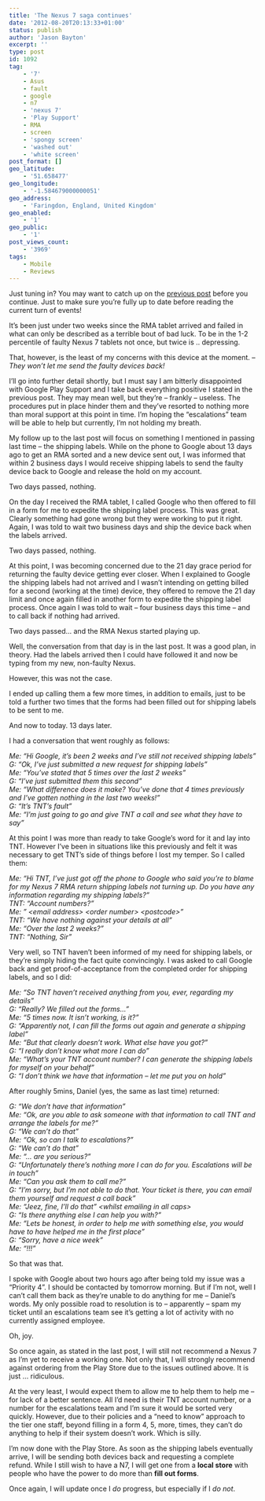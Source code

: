 ```yaml
---
title: 'The Nexus 7 saga continues'
date: '2012-08-20T20:13:33+01:00'
status: publish
author: 'Jason Bayton'
excerpt: ''
type: post
id: 1092
tag:
    - '7'
    - Asus
    - fault
    - google
    - n7
    - 'nexus 7'
    - 'Play Support'
    - RMA
    - screen
    - 'spongy screen'
    - 'washed out'
    - 'white screen'
post_format: []
geo_latitude:
    - '51.658477'
geo_longitude:
    - '-1.584679000000051'
geo_address:
    - 'Faringdon, England, United Kingdom'
geo_enabled:
    - '1'
geo_public:
    - '1'
post_views_count:
    - '3969'
tags:
    - Mobile
    - Reviews
---
```

Just tuning in? You may want to catch up on the [previous post](/2012/08/from-wows-to-woes-why-i-wont-be-recommending-a-nexus7-any-time-soon/ "From Wows to Woes – Why I won’t be recommending a Nexus7 any time soon.") before you continue. Just to make sure you’re fully up to date before reading the current turn of events!

It’s been just under two weeks since the RMA tablet arrived and failed in what can only be described as a terrible bout of bad luck. To be in the 1-2 percentile of faulty Nexus 7 tablets not once, but twice is .. depressing.

That, however, is the least of my concerns with this device at the moment. – *They won’t let me send the faulty devices back!*

I’ll go into further detail shortly, but I must say I am bitterly disappointed with Google Play Support and I take back everything positive I stated in the previous post. They may mean well, but they’re – frankly – useless. The procedures put in place hinder them and they’ve resorted to nothing more than moral support at this point in time. I’m hoping the “escalations” team will be able to help but currently, I’m not holding my breath.

My follow up to the last post will focus on something I mentioned in passing last time – the shipping labels. While on the phone to Google about 13 days ago to get an RMA sorted and a new device sent out, I was informed that within 2 business days I would receive shipping labels to send the faulty device back to Google and release the hold on my account.

Two days passed, nothing.

On the day I received the RMA tablet, I called Google who then offered to fill in a form for me to expedite the shipping label process. This was great. Clearly something had gone wrong but they were working to put it right. Again, I was told to wait two business days and ship the device back when the labels arrived.

Two days passed, nothing.

At this point, I was becoming concerned due to the 21 day grace period for returning the faulty device getting ever closer. When I explained to Google the shipping labels had not arrived and I wasn’t intending on getting billed for a second (working at the time) device, they offered to remove the 21 day limit and once again filled in another form to expedite the shipping label process. Once again I was told to wait – four business days this time – and to call back if nothing had arrived.

Two days passed… and the RMA Nexus started playing up.

Well, the conversation from that day is in the last post. It was a good plan, in theory. Had the labels arrived then I could have followed it and now be typing from my new, non-faulty Nexus.

However, this was not the case.

I ended up calling them a few more times, in addition to emails, just to be told a further two times that the forms had been filled out for shipping labels to be sent to me.

And now to today. 13 days later.

I had a conversation that went roughly as follows:

*Me: “Hi Google, it’s been 2 weeks and I’ve still not received shipping labels”*  
*G: “Ok, I’ve just submitted a new request for shipping labels”*  
*Me: “You’ve stated that 5 times over the last 2 weeks”*  
*G: “I’ve just submitted them this second”*  
*Me: “What difference does it make? You’ve done that 4 times previously and I’ve gotten nothing in the last two weeks!”*  
*G: “It’s TNT’s fault”*  
*Me: “I’m just going to go and give TNT a call and see what they have to say”*

At this point I was more than ready to take Google’s word for it and lay into TNT. However I’ve been in situations like this previously and felt it was necessary to get TNT’s side of things before I lost my temper. So I called them:

*Me: “Hi TNT, I’ve just got off the phone to Google who said you’re to blame for my Nexus 7 RMA return shipping labels not turning up. Do you have any information regarding my shipping labels?”*  
*TNT: “Account numbers?”*  
*Me: ” &lt;email address&gt; &lt;order number&gt; &lt;postcode&gt;”*  
*TNT: “We have nothing against your details at all”*  
*Me: “Over the last 2 weeks?”*  
*TNT: “Nothing, Sir”*

Very well, so TNT haven’t been informed of my need for shipping labels, or they’re simply hiding the fact quite convincingly. I was asked to call Google back and get proof-of-acceptance from the completed order for shipping labels, and so I did:

*Me: “So TNT haven’t received anything from you, ever, regarding my details”*  
*G: “Really? We filled out the forms…”*  
*Me: “5 times now. It isn’t working, is it?”*  
*G: “Apparently not, I can fill the forms out again and generate a shipping label”*  
*Me: “But that clearly doesn’t work. What else have you got?”*  
*G: “I really don’t know what more I can do”*  
*Me: “What’s your TNT account number? I can generate the shipping labels for myself on your behalf”*  
*G: “I don’t think we have that information – let me put you on hold”*

After roughly 5mins, Daniel (yes, the same as last time) returned:

*G: “We don’t have that information”*  
*Me: “Ok, are you able to ask someone with that information to call TNT and arrange the labels for me?”*  
*G: “We can’t do that”*  
*Me: “Ok, so can I talk to escalations?”*  
*G: “We can’t do that”*  
*Me: “… are you serious?”*  
*G: “Unfortunately there’s nothing more I can do for you. Escalations will be in touch”*  
*Me: “Can you ask them to call me?”*  
*G: “I’m sorry, but I’m not able to do that. Your ticket is there, you can email them yourself and request a call back”*  
*Me: “Jeez, fine, I’ll do that” &lt;whilst emailing in all caps&gt;*  
*G: “Is there anything else I can help you with?”*  
*Me: “Lets be honest, in order to help me with something else, you would have to have helped me in the first place”*  
*G: “Sorry, have a nice week”*  
*Me: “!!!”*

So that was that.

I spoke with Google about two hours ago after being told my issue was a “Priority 4”. I should be contacted by tomorrow morning. But if I’m not, well I can’t call them back as they’re unable to do anything for me – Daniel’s words. My only possible road to resolution is to – apparently – spam my ticket until an escalations team see it’s getting a lot of activity with no currently assigned employee.

Oh, joy.

So once again, as stated in the last post, I will still not recommend a Nexus 7 as I’m yet to receive a working one. Not only that, I will strongly recommend against ordering from the Play Store due to the issues outlined above. It is just … ridiculous.

At the very least, I would expect them to allow me to help them to help me – for lack of a better sentence. All I’d need is their TNT account number, or a number for the escalations team and I’m sure it would be sorted very quickly. However, due to their policies and a “need to know” approach to the tier one staff, beyond filling in a form 4, 5, more, times, they can’t do anything to help if their system doesn’t work. Which is silly.

I’m now done with the Play Store. As soon as the shipping labels eventually arrive, I will be sending both devices back and requesting a complete refund. While I still wish to have a N7, I will get one from a **local store** with people who have the power to do more than **fill out forms**.

Once again, I will update once I *do* progress, but especially if I *do not*.[  ](https://bucket.bayton.uk-lon1.upcloudobjects.com/uploads/2012/08/nexus-7-setup.jpg)
